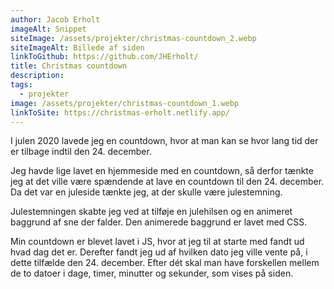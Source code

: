 ```yaml
---
author: Jacob Erholt
imageAlt: Snippet
siteImage: /assets/projekter/christmas-countdown_2.webp
siteImageAlt: Billede af siden
linkToGithub: https://github.com/JHErholt/
title: Christmas countdown
description:
tags:
  - projekter
image: /assets/projekter/christmas-countdown_1.webp
linkToSite: https://christmas-erholt.netlify.app/
---
```

<p>I julen 2020 lavede jeg en countdown, hvor at man kan se hvor lang tid der er tilbage indtil den 24. december.</P>

<p>Jeg havde lige lavet en hjemmeside med en countdown, så derfor tænkte jeg at det ville være spændende at lave en countdown til den 24. december. Da det var en juleside tænkte jeg, at der skulle være julestemning. </P>


<p>Julestemningen skabte jeg ved at tilføje en julehilsen og en animeret baggrund af sne der falder. Den animerede baggrund er lavet med CSS.</P>
<p>Min countdown er blevet lavet i JS, hvor at jeg til at starte med fandt ud hvad dag det er. Derefter fandt jeg ud af hvilken dato jeg ville vente på, i dette tilfælde den 24. december. Efter dét skal man have forskellen mellem de to datoer i dage, timer, minutter og sekunder, som vises på siden. </P>